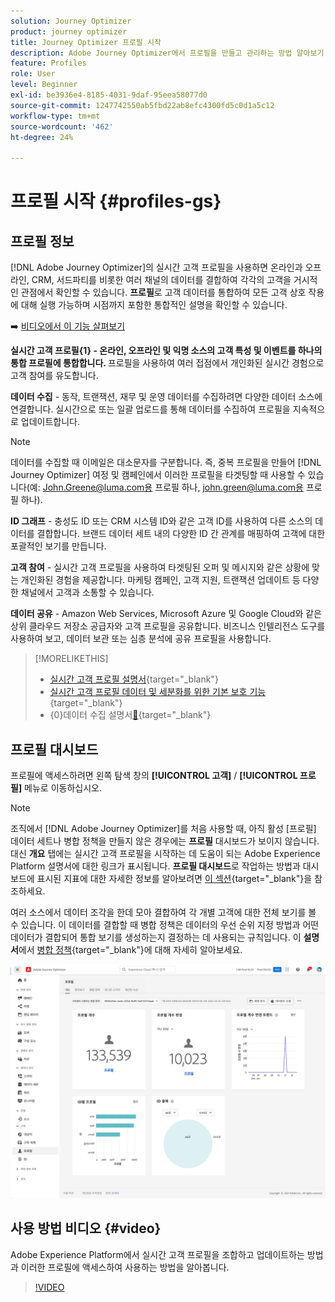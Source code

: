 ```yaml
---
solution: Journey Optimizer
product: journey optimizer
title: Journey Optimizer 프로필 시작
description: Adobe Journey Optimizer에서 프로필을 만들고 관리하는 방법 알아보기
feature: Profiles
role: User
level: Beginner
exl-id: be3936e4-8185-4031-9daf-95eea58077d0
source-git-commit: 1247742550ab5fbd22ab8efc4300fd5c0d1a5c12
workflow-type: tm+mt
source-wordcount: '462'
ht-degree: 24%

---
```


# 프로필 시작 {#profiles-gs}

## 프로필 정보

[!DNL Adobe Journey Optimizer]의 실시간 고객 프로필을 사용하면 온라인과 오프라인, CRM, 서드파티를 비롯한 여러 채널의 데이터를 결합하여 각각의 고객을 거시적인 관점에서 확인할 수 있습니다. **프로필**&#x200B;로 고객 데이터를 통합하여 모든 고객 상호 작용에 대해 실행 가능하며 시점까지 포함한 통합적인 설명을 확인할 수 있습니다.

➡️ [비디오에서 이 기능 살펴보기](#video)

**실시간 고객 프로필{&#x200B;1} - 온라인, 오프라인 및 익명 소스의 고객 특성 및 이벤트를 하나의 통합 프로필에 통합합니다. &#x200B;**&#x200B;프로필을 사용하여 여러 접점에서 개인화된 실시간 경험으로 고객 참여를 유도합니다. &#x200B;

**데이터 수집** - 동작, 트랜잭션, 재무 및 운영 데이터를 수집하려면 다양한 데이터 소스에 연결합니다. 실시간으로 또는 일괄 업로드를 통해 데이터를 수집하여 프로필을 지속적으로 업데이트합니다.

>[!NOTE]
>
>데이터를 수집할 때 이메일은 대소문자를 구분합니다. 즉, 중복 프로필을 만들어 [!DNL Journey Optimizer] 여정 및 캠페인에서 이러한 프로필을 타겟팅할 때 사용할 수 있습니다(예: John.Greene@luma.com용 프로필 하나, john.green@luma.com용 프로필 하나).

**ID 그래프** - 충성도 ID 또는 CRM 시스템 ID와 같은 고객 ID를 사용하여 다른 소스의 데이터를 결합합니다. &#x200B;브랜드 데이터 세트 내의 다양한 ID 간 관계를 매핑하여 고객에 대한 포괄적인 보기를 만듭니다. &#x200B;

**고객 참여** - 실시간 고객 프로필을 사용하여 타겟팅된 오퍼 및 메시지와 같은 상황에 맞는 개인화된 경험을 제공합니다. &#x200B;마케팅 캠페인, 고객 지원, 트랜잭션 업데이트 등 다양한 채널에서 고객과 소통할 수 있습니다. &#x200B;

**데이터 공유** - Amazon Web Services, Microsoft Azure 및 Google Cloud와 같은 상위 클라우드 저장소 공급자와 고객 프로필을 공유합니다. 비즈니스 인텔리전스 도구를 사용하여 보고, 데이터 보관 또는 심층 분석에 공유 프로필을 사용합니다.

>[!MORELIKETHIS]
>
>* [실시간 고객 프로필 설명서](https://experienceleague.adobe.com/docs/experience-platform/query/home.html?lang=ko){target="_blank"}
>* [실시간 고객 프로필 데이터 및 세분화를 위한 기본 보호 기능](https://experienceleague.adobe.com/ko/docs/experience-platform/profile/guardrails){target="_blank"}
>* {&#x200B;0}데이터 수집 설명서[&#128279;](https://experienceleague.adobe.com/ko/docs/experience-platform/ingestion/home){target="_blank"}

## 프로필 대시보드

프로필에 액세스하려면 왼쪽 탐색 창의 **[!UICONTROL 고객]** / **[!UICONTROL 프로필]** 메뉴로 이동하십시오.

>[!NOTE]
>
>조직에서 [!DNL Adobe Journey Optimizer]를 처음 사용할 때, 아직 활성 [프로필] 데이터 세트나 병합 정책을 만들지 않은 경우에는 **프로필** 대시보드가 보이지 않습니다. 대신 **개요** 탭에는 실시간 고객 프로필을 시작하는 데 도움이 되는 Adobe Experience Platform 설명서에 대한 링크가 표시됩니다. **프로필 대시보드**&#x200B;로 작업하는 방법과 대시보드에 표시된 지표에 대한 자세한 정보를 알아보려면 [이 섹션](https://experienceleague.adobe.com/docs/experience-platform/profile/ui/user-guide.html?lang=ko){target="_blank"}을 참조하세요.

여러 소스에서 데이터 조각을 한데 모아 결합하여 각 개별 고객에 대한 전체 보기를 볼 수 있습니다. 이 데이터를 결합할 때 병합 정책은 데이터의 우선 순위 지정 방법과 어떤 데이터가 결합되어 통합 보기를 생성하는지 결정하는 데 사용되는 규칙입니다. 이 **설명서**&#x200B;에서 [병합 정책](https://experienceleague.adobe.com/docs/experience-platform/profile/merge-policies/ui-guide.html?lang=ko){target="_blank"}에 대해 자세히 알아보세요.

![](assets/profiles-home.png)

## 사용 방법 비디오 {#video}

Adobe Experience Platform에서 실시간 고객 프로필을 조합하고 업데이트하는 방법과 이러한 프로필에 액세스하여 사용하는 방법을 알아봅니다.

>[!VIDEO](https://video.tv.adobe.com/v/27251?quality=12)
